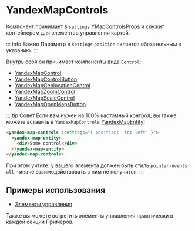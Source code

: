 # YandexMapControls

Компонент принимает в `settings` [YMapControlsProps](https://yandex.ru/maps-api/docs/js-api/object/controls/containers/YMapControls.html#parametry) и
служит контейнером для элементов управления картой.

::: info Важно
Параметр в `settings` `position` является обязательным к указанию.
:::

Внутрь себя он принимает компоненты вида `Control`: 
- [YandexMapControl](/components/control)
- [YandexMapControlButton](/components/control-button)
- [YandexMapGeolocationControl](/components/modules/controls/geolocation)
- [YandexMapZoomControl](/components/modules/controls/zoom)
- [YandexMapScaleControl](/components/control-scale)
- [YandexMapOpenMapsButton](/components/modules/controls/open-maps)

::: tip Совет
Если вам нужен на 100% кастомный контрол, вы также можете вставить в `YandexMapControls` [YandexMapEntity](entity)!

```html
<yandex-map-controls :settings="{ position: 'top left' }">
  <yandex-map-entity>
    <div>Some control</div>
  </yandex-map-entity>
</yandex-map-controls>
```

При этом учтите: у вашего элемента должен быть стиль `pointer-events: all` - иначе взаимодействовать с ним не получится.
:::

## Примеры использования

- [Элементы управления](/examples/map/controls)

Также вы можете встретить элементы управления практически в каждой секции Примеров.
